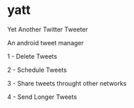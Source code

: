 yatt
====

Yet Another Twitter Tweeter

An android tweet manager

1 - Delete Tweets

2 - Schedule Tweets

3 - Share tweets throught other networks

4 - Send Longer Tweets
